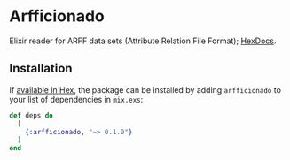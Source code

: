 # Arfficionado

Elixir reader for ARFF data sets (Attribute Relation File Format);
[HexDocs](https://hexdocs.pm/arfficionado).

## Installation

If [available in Hex](https://hex.pm/docs/publish), the package can be installed
by adding `arfficionado` to your list of dependencies in `mix.exs`:

```elixir
def deps do
  [
    {:arfficionado, "~> 0.1.0"}
  ]
end
```


